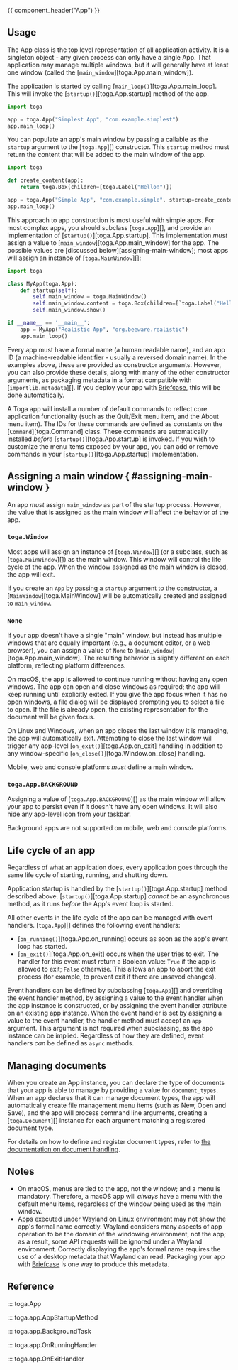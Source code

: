{{ component_header("App") }}

## Usage

The App class is the top level representation of all application activity. It is a singleton object - any given process can only have a single App. That application may manage multiple windows, but it will generally have at least one window (called the [`main_window`][toga.App.main_window]).

The application is started by calling [`main_loop()`][toga.App.main_loop]. This will invoke the [`startup()`][toga.App.startup] method of the app.

```python
import toga

app = toga.App("Simplest App", "com.example.simplest")
app.main_loop()
```

You can populate an app's main window by passing a callable as the `startup` argument to the [`toga.App`][] constructor. This `startup` method must return the content that will be added to the main window of the app.

```python
import toga

def create_content(app):
    return toga.Box(children=[toga.Label("Hello!")])

app = toga.App("Simple App", "com.example.simple", startup=create_content)
app.main_loop()
```

This approach to app construction is most useful with simple apps. For most complex apps, you should subclass [`toga.App`][], and provide an implementation of [`startup()`][toga.App.startup]. This implementation *must* assign a value to [`main_window`][toga.App.main_window] for the app. The possible values are [discussed below][assigning-main-window]; most apps will assign an instance of [`toga.MainWindow`][]:

```python
import toga

class MyApp(toga.App):
    def startup(self):
        self.main_window = toga.MainWindow()
        self.main_window.content = toga.Box(children=[`toga.Label("Hello!")])
        self.main_window.show()

if __name__ == '__main__':
    app = MyApp("Realistic App", "org.beeware.realistic")
    app.main_loop()
```

Every app must have a formal name (a human readable name), and an app ID (a machine-readable identifier - usually a reversed domain name). In the examples above, these are provided as constructor arguments. However, you can also provide these details, along with many of the other constructor arguments, as packaging metadata in a format compatible with [`importlib.metadata`][]. If you deploy your app with [Briefcase](https://briefcase.readthedocs.io/en/stable), this will be done automatically.

A Toga app will install a number of default commands to reflect core application functionality (such as the Quit/Exit menu item, and the About menu item). The IDs for these commands are defined as constants on the [`Command`][toga.Command] class. These commands are automatically installed *before* [`startup()`][toga.App.startup] is invoked. If you wish to customize the menu items exposed by your app, you can add or remove commands in your [`startup()`][toga.App.startup] implementation.

## Assigning a main window  { #assigning-main-window }

An app *must* assign `main_window` as part of the startup process. However, the value that is assigned as the main window will affect the behavior of the app.

### `toga.Window`

Most apps will assign an instance of [`toga.Window`][] (or a subclass, such as [`toga.MainWindow`][]) as the main window. This window will control the life cycle of the app. When the window assigned as the main window is closed, the app will exit.

If you create an `App` by passing a `startup` argument to the constructor, a [`MainWindow`][toga.MainWindow] will be automatically created and assigned to `main_window`.

### `None`

If your app doesn't have a single "main" window, but instead has multiple windows that are equally important (e.g., a document editor, or a web browser), you can assign a value of `None` to [`main_window`][toga.App.main_window]. The resulting behavior is slightly different on each platform, reflecting platform differences.

On macOS, the app is allowed to continue running without having any open windows. The app can open and close windows as required; the app will keep running until explicitly exited. If you give the app focus when it has no open windows, a file dialog will be displayed prompting you to select a file to open. If the file is already open, the existing representation for the document will be given focus.

On Linux and Windows, when an app closes the last window it is managing, the app will automatically exit. Attempting to close the last window will trigger any app-level [`on_exit()`][toga.App.on_exit] handling in addition to any window-specific [`on_close()`][toga.Window.on_close] handling.

Mobile, web and console platforms *must* define a main window.

### `toga.App.BACKGROUND`

Assigning a value of [`toga.App.BACKGROUND`][] as the main window will allow your app to persist even if it doesn't have any open windows. It will also hide any app-level icon from your taskbar.

Background apps are not supported on mobile, web and console platforms.

## Life cycle of an app

Regardless of what an application does, every application goes through the same life cycle of starting, running, and shutting down.

Application startup is handled by the [`startup()`][toga.App.startup] method described above. [`startup()`][toga.App.startup] *cannot* be an asynchronous method, as it runs *before* the App's event loop is started.

All other events in the life cycle of the app can be managed with event handlers. [`toga.App`][] defines the following event handlers:

- [`on_running()`][toga.App.on_running] occurs as soon as the app's event loop has started.
- [`on_exit()`][toga.App.on_exit] occurs when the user tries to exit. The handler for this event must return a Boolean value: `True` if the app is allowed to exit; `False` otherwise. This allows an app to abort the exit process (for example, to prevent exit if there are unsaved changes).

Event handlers can be defined by subclassing [`toga.App`][] and overriding the event handler method, by assigning a value to the event handler when the app instance is constructed, or by assigning the event handler attribute on an existing app instance. When the event handler is set by assigning a value to the event handler, the handler method must accept an `app` argument. This argument is not required when subclassing, as the app instance can be implied. Regardless of how they are defined, event handlers *can* be defined as `async` methods.

## Managing documents

When you create an App instance, you can declare the type of documents that your app is able to manage by providing a value for `document_types`. When an app declares that it can manage document types, the app will automatically create file management menu items (such as New, Open and Save), and the app will process command line arguments, creating a [`toga.Document`][] instance for each argument matching a registered document type.

For details on how to define and register document types, refer to [the documentation on document handling](resources/document.md).

## Notes

- On macOS, menus are tied to the app, not the window; and a menu is mandatory. Therefore, a macOS app will *always* have a menu with the default menu items, regardless of the window being used as the main window.
- Apps executed under Wayland on Linux environment may not show the app's formal name correctly. Wayland considers many aspects of app operation to be the domain of the windowing environment, not the app; as a result, some API requests will be ignored under a Wayland environment. Correctly displaying the app's formal name requires the use of a desktop metadata that Wayland can read. Packaging your app with [Briefcase](https://briefcase.beeware.org/en/stable) is one way to produce this metadata.

## Reference

::: toga.App

::: toga.app.AppStartupMethod

::: toga.app.BackgroundTask

::: toga.app.OnRunningHandler

::: toga.app.OnExitHandler
